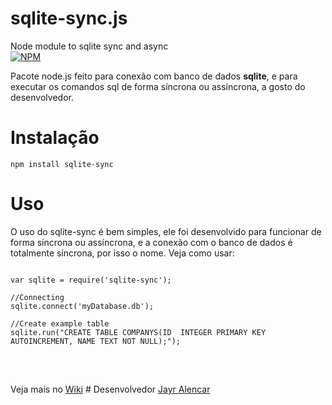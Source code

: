 # sqlite-sync.js
Node module to sqlite sync and async</br>
[![NPM](https://nodei.co/npm/sqlite-sync.png?downloads=true&downloadRank=true)](https://nodei.co/npm/sqlite-sync/)

Pacote node.js feito para conexão com banco de dados <strong>sqlite</strong>, e para executar os comandos sql de forma síncrona ou assíncrona, a gosto do desenvolvedor.

# Instalação
<code>npm install sqlite-sync</code>

# Uso
O uso do sqlite-sync é bem simples, ele foi desenvolvido para funcionar de forma síncrona ou assíncrona, e a conexão com o banco de dados é totalmente síncrona, por isso o nome. Veja como usar:
<pre>
<code>
var sqlite = require('sqlite-sync');

//Connecting
sqlite.connect('myDatabase.db');

//Create example table
sqlite.run("CREATE TABLE COMPANYS(ID  INTEGER PRIMARY KEY AUTOINCREMENT, NAME TEXT NOT NULL);");

</code>
</pre>

<br/>
Veja mais no <a href="https://github.com/JayrAlencar/sqlite-sync.js/wiki">Wiki</a>
# Desenvolvedor
<a href="//jayralencar.com.br">Jayr Alencar</a>
